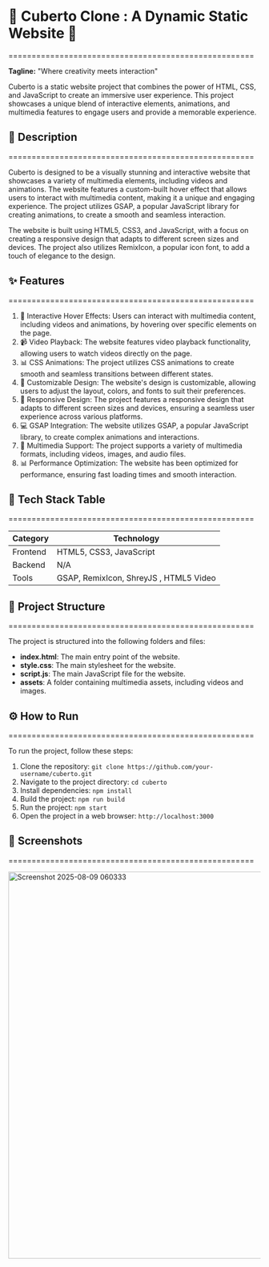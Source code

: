 # 🚀 Cuberto Clone : A Dynamic Static Website 🚀
=====================================================

**Tagline:** "Where creativity meets interaction"

Cuberto is a static website project that combines the power of HTML, CSS, and JavaScript to create an immersive user experience. This project showcases a unique blend of interactive elements, animations, and multimedia features to engage users and provide a memorable experience.

## 📖 Description
=====================================================

Cuberto is designed to be a visually stunning and interactive website that showcases a variety of multimedia elements, including videos and animations. The website features a custom-built hover effect that allows users to interact with multimedia content, making it a unique and engaging experience. The project utilizes GSAP, a popular JavaScript library for creating animations, to create a smooth and seamless interaction.

The website is built using HTML5, CSS3, and JavaScript, with a focus on creating a responsive design that adapts to different screen sizes and devices. The project also utilizes RemixIcon, a popular icon font, to add a touch of elegance to the design.

## ✨ Features
=====================================================

1. 🎥 Interactive Hover Effects: Users can interact with multimedia content, including videos and animations, by hovering over specific elements on the page.
2. 📹 Video Playback: The website features video playback functionality, allowing users to watch videos directly on the page.
3. 📊 CSS Animations: The project utilizes CSS animations to create smooth and seamless transitions between different states.
4. 📝 Customizable Design: The website's design is customizable, allowing users to adjust the layout, colors, and fonts to suit their preferences.
5. 📱 Responsive Design: The project features a responsive design that adapts to different screen sizes and devices, ensuring a seamless user experience across various platforms.
6. 💻 GSAP Integration: The website utilizes GSAP, a popular JavaScript library, to create complex animations and interactions.
7. 📁 Multimedia Support: The project supports a variety of multimedia formats, including videos, images, and audio files.
8. 📊 Performance Optimization: The website has been optimized for performance, ensuring fast loading times and smooth interaction.

## 🧰 Tech Stack Table
=====================================================

| Category | Technology |
| --- | --- |
| Frontend | HTML5, CSS3, JavaScript |
| Backend | N/A |
| Tools | GSAP, RemixIcon, ShreyJS , HTML5 Video |

## 📁 Project Structure
=====================================================

The project is structured into the following folders and files:

* **index.html**: The main entry point of the website.
* **style.css**: The main stylesheet for the website.
* **script.js**: The main JavaScript file for the website.
* **assets**: A folder containing multimedia assets, including videos and images.


## ⚙️ How to Run
=====================================================

To run the project, follow these steps:

1. Clone the repository: `git clone https://github.com/your-username/cuberto.git`
2. Navigate to the project directory: `cd cuberto`
3. Install dependencies: `npm install`
4. Build the project: `npm run build`
5. Run the project: `npm start`
6. Open the project in a web browser: `http://localhost:3000`

## 📸 Screenshots
=====================================================

<img width="1585" height="773" alt="Screenshot 2025-08-09 060333" src="https://github.com/user-attachments/assets/43f148ab-14ed-4282-a92b-44574d49be11" />





